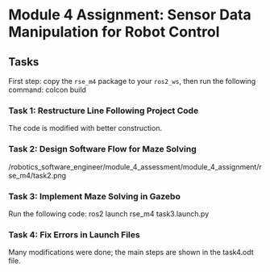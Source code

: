 # Module 4 Assignment: Sensor Data Manipulation for Robot Control

## Tasks

First step: copy the `rse_m4` package to your `ros2_ws`, then run the following command: 
colcon build

### Task 1: Restructure Line Following Project Code

The code is modified with better construction.

### Task 2: Design Software Flow for Maze Solving

/robotics_software_engineer/module_4_assessment/module_4_assignment/rse_m4/task2.png

### Task 3: Implement Maze Solving in Gazebo

Run the following code: 
ros2 launch rse_m4 task3.launch.py

### Task 4: Fix Errors in Launch Files

Many modifications were done; the main steps are shown in the task4.odt file.

